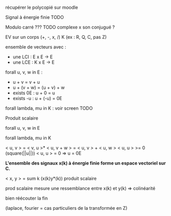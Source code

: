 récupérer le polycopié sur moodle

Signal à énergie finie TODO

Modulo carré ??? TODO
complexe x son conjugué ?

EV sur un corps (+, -, x, /) K (ex : R, Q, C, pas Z)

ensemble de vecteurs avec :

- une LCI : E x E -> E
- une LCE : K x E -> E

forall u, v, w in E :

- u + v = v + u
- u + (v + w) = (u + v) + w
- exists 0E : u + 0 = u
- exists -u : u + (-u) = 0E

forall lambda, mu in K : voir screen TODO

Produit scalaire

forall u, v, w in E

forall lambda, mu in K

< u, v > = < v, u >\*
< u, v + w > = < u, v > + < u, w >
< u, u > >= 0 (square(||u||))
< u, u > = 0 => u = 0E

**L'ensemble des signaux x(k) à énergie finie forme un espace vectoriel sur C.**

< x, y > = sum k (x(k)y\*(k)) produit scalaire

prod scalaire mesure une ressemblance entre x(k) et y(k) => colinéarité

bien réécouter la fin

(laplace, fourier = cas particuliers de la transformée en Z)

